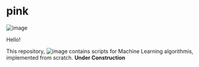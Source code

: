 # pink

![image](https://user-images.githubusercontent.com/122175565/211166182-fca1c35e-cd5e-4698-8441-8fd959a23855.png)

Hello!

This repository, ![image](https://user-images.githubusercontent.com/122175565/211167010-284f1870-ddea-406a-8030-cf3df5ca3478.png) contains scripts for Machine Learning algorithmis, implemented from scratch. 
**Under Construction**













